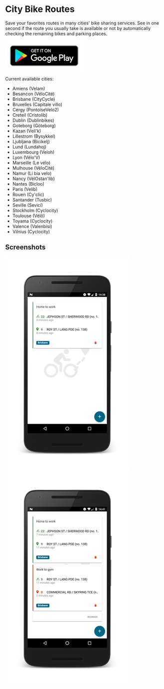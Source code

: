 # City Bike Routes

Save your favorites routes in many cities' bike sharing services. See in one second if the route you usually take is available or not by automatically checking the remaining bikes and parking places.

[![Get it on Google Play](docs/google-play-badge.png)](https://play.google.com/store/apps/details?id=com.twofivefivekb.citybikeroutes)

Current available cities: 

- Amiens (Velam)
- Besancon (VéloCité)
- Brisbane (CityCycle)
- Bruxelles (Capitale villo)
- Cergy (PontoiseVelo2)
- Creteil (Cristolib)
- Dublin (Dublinbikes)
- Goteborg (Göteborg)
- Kazan (Veli'k)
- Lillestrom (Bysykkel)
- Ljubljana (Bicikelj)
- Lund (Lundahoj)
- Luxembourg (Veloh)
- Lyon (Vélo'V)
- Marseille (Le vélo)
- Mulhouse (VéloCité)
- Namur (Li bia velo)
- Nancy (VélOstan'lib)
- Nantes (Bicloo)
- Paris (Velib)
- Rouen (Cy'clic)
- Santander (Tusbic)
- Seville (Sevici)
- Stockholm (Cyclocity)
- Toulouse (Vélô)
- Toyama (Cyclocity)
- Valence (Valenbisi)
- Vilnius (Cyclocity)

## Screenshots

![Screenshot 1](docs/screen1.png)
![Screenshot 2](docs/screen2.png)

